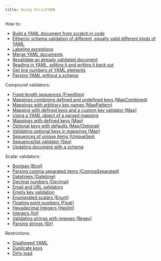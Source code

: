 ```yaml
---
title: Using StrictYAML
---
```


How to:

- [Build a YAML document from scratch in code](alpha/howto/)
- [Either/or schema validation of different, equally valid different kinds of YAML](alpha/howto/)
- [Labeling exceptions](alpha/howto/)
- [Merge YAML documents](alpha/howto/)
- [Revalidate an already validated document](alpha/howto/)
- [Reading in YAML, editing it and writing it back out](alpha/howto/)
- [Get line numbers of YAML elements](alpha/howto/)
- [Parsing YAML without a schema](alpha/howto/)


Compound validators:

- [Fixed length sequences (FixedSeq)](alpha/compound/)
- [Mappings combining defined and undefined keys (MapCombined)](alpha/compound/)
- [Mappings with arbitrary key names (MapPattern)](alpha/compound/)
- [Mapping with defined keys and a custom key validator (Map)](alpha/compound/)
- [Using a YAML object of a parsed mapping](alpha/compound/)
- [Mappings with defined keys (Map)](alpha/compound/)
- [Optional keys with defaults (Map/Optional)](alpha/compound/)
- [Validating optional keys in mappings (Map)](alpha/compound/)
- [Sequences of unique items (UniqueSeq)](alpha/compound/)
- [Sequence/list validator (Seq)](alpha/compound/)
- [Updating document with a schema](alpha/compound/)


Scalar validators:

- [Boolean (Bool)](alpha/scalar/)
- [Parsing comma separated items (CommaSeparated)](alpha/scalar/)
- [Datetimes (Datetime)](alpha/scalar/)
- [Decimal numbers (Decimal)](alpha/scalar/)
- [Email and URL validators](alpha/scalar/)
- [Empty key validation](alpha/scalar/)
- [Enumerated scalars (Enum)](alpha/scalar/)
- [Floating point numbers (Float)](alpha/scalar/)
- [Hexadecimal Integers (HexInt)](alpha/scalar/)
- [Integers (Int)](alpha/scalar/)
- [Validating strings with regexes (Regex)](alpha/scalar/)
- [Parsing strings (Str)](alpha/scalar/)

Restrictions:

- [Disallowed YAML](alpha/restrictions/)
- [Duplicate keys](alpha/restrictions/)
- [Dirty load](alpha/restrictions/)
